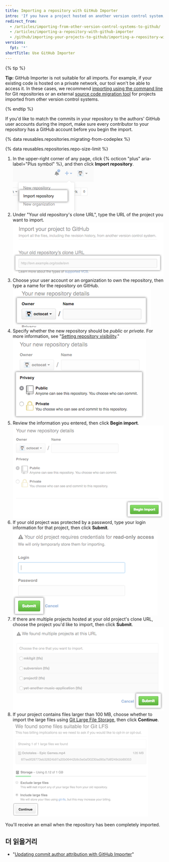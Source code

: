 ```yaml
---
title: Importing a repository with GitHub Importer
intro: 'If you have a project hosted on another version control system, you can automatically import it to GitHub using the GitHub Importer tool.'
redirect_from:
  - /articles/importing-from-other-version-control-systems-to-github/
  - /articles/importing-a-repository-with-github-importer
  - /github/importing-your-projects-to-github/importing-a-repository-with-github-importer
versions:
  fpt: '*'
shortTitle: Use GitHub Importer
---
```


{% tip %}

**Tip:** GitHub Importer is not suitable for all imports. For example, if your existing code is hosted on a private network, our tool won't be able to access it. In these cases, we recommend [importing using the command line](/articles/importing-a-git-repository-using-the-command-line) for Git repositories or an external [source code migration tool](/articles/source-code-migration-tools) for projects imported from other version control systems.

{% endtip %}

If you'd like to match the commits in your repository to the authors' GitHub user accounts during the import, make sure every contributor to your repository has a GitHub account before you begin the import.

{% data reusables.repositories.migrating-from-codeplex %}

{% data reusables.repositories.repo-size-limit %}

1. In the upper-right corner of any page, click {% octicon "plus" aria-label="Plus symbol" %}, and then click **Import repository**. ![Import repository option in new repository menu](/assets/images/help/importer/import-repository.png)
2. Under "Your old repository's clone URL", type the URL of the project you want to import. ![Text field for URL of imported repository](/assets/images/help/importer/import-url.png)
3. Choose your user account or an organization to own the repository, then type a name for the repository on GitHub. ![Repository owner menu and repository name field](/assets/images/help/importer/import-repo-owner-name.png)
4. Specify whether the new repository should be *public* or *private*. For more information, see "[Setting repository visibility](/articles/setting-repository-visibility)." ![Public or private repository radio buttons](/assets/images/help/importer/import-public-or-private.png)
5. Review the information you entered, then click **Begin import**. ![Begin import button](/assets/images/help/importer/begin-import-button.png)
6. If your old project was protected by a password, type your login information for that project, then click **Submit**. ![Password form and Submit button for password-protected project](/assets/images/help/importer/submit-old-credentials-importer.png)
7. If there are multiple projects hosted at your old project's clone URL, choose the project you'd like to import, then click **Submit**. ![List of projects to import and Submit button](/assets/images/help/importer/choose-project-importer.png)
8. If your project contains files larger than 100 MB, choose whether to import the large files using [Git Large File Storage](/articles/versioning-large-files), then click **Continue**. ![Git Large File Storage menu and Continue button](/assets/images/help/importer/select-gitlfs-importer.png)

You'll receive an email when the repository has been completely imported.

## 더 읽을거리

- "[Updating commit author attribution with GitHub Importer](/articles/updating-commit-author-attribution-with-github-importer)"
